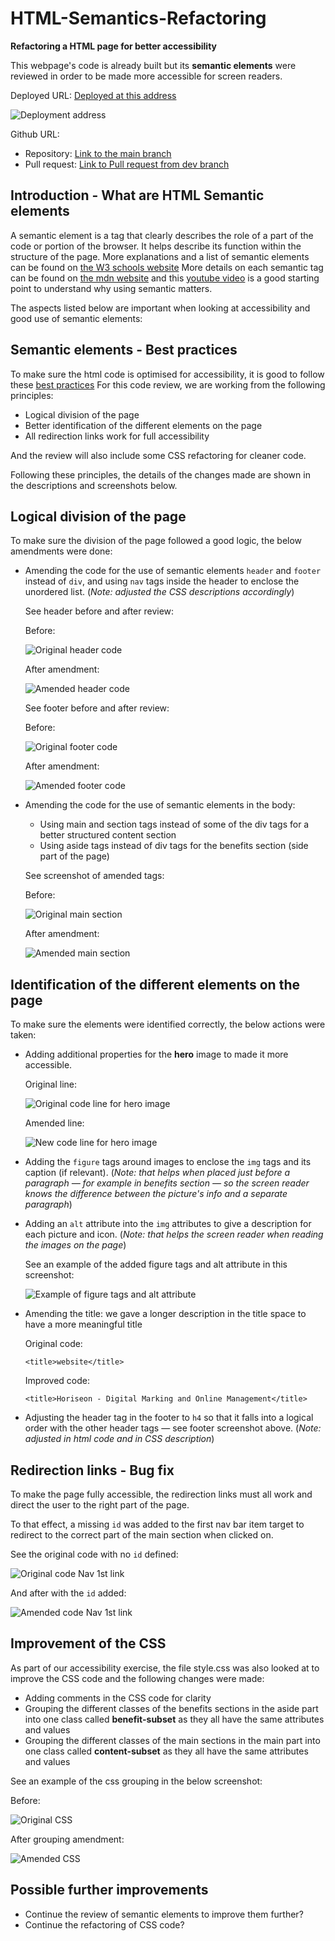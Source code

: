 # HTML-Semantics-Refactoring

**Refactoring a HTML page for better accessibility**

This webpage's code is already built but its **semantic elements** were reviewed in order to be made more accessible for screen readers.

Deployed URL: [Deployed at this address](https://am0031.github.io/HTML-Semantics-Refactoring/)

![Deployment address](/assets/images/page-deployment.png)

Github URL:

- Repository: [Link to the main branch](https://github.com/Am0031/HTML-Semantics-Refactoring)
- Pull request: [Link to Pull request from dev branch](https://github.com/Am0031/HTML-Semantics-Refactoring/pull/1#issue-1190133294)

## Introduction - What are HTML Semantic elements

A semantic element is a tag that clearly describes the role of a part of the code or portion of the browser. It helps describe its function within the structure of the page.
More explanations and a list of semantic elements can be found on [the W3 schools website](https://www.w3schools.com/html/html5_semantic_elements.asp)
More details on each semantic tag can be found on [the mdn website](https://developer.mozilla.org/en-US/docs/Glossary/Semantics#semantics_in_html) and this [youtube video](https://www.youtube.com/watch?v=g2tzEil5TL0) is a good starting point to understand why using semantic matters.

The aspects listed below are important when looking at accessibility and good use of semantic elements:

## Semantic elements - Best practices

To make sure the html code is optimised for accessibility, it is good to follow these [best practices](https://www.freecodecamp.org/news/html-best-practices/#:~:text=It%20is%20best%20practice%20to,and%20elements%20instead.)
For this code review, we are working from the following principles:

- Logical division of the page
- Better identification of the different elements on the page
- All redirection links work for full accessibility

And the review will also include some CSS refactoring for cleaner code.

Following these principles, the details of the changes made are shown in the descriptions and screenshots below.

## Logical division of the page

To make sure the division of the page followed a good logic, the below amendments were done:

- Amending the code for the use of semantic elements `header` and `footer` instead of `div`, and using `nav` tags inside the header to enclose the unordered list. (_Note: adjusted the CSS descriptions accordingly_)

  See header before and after review:

  Before:

  ![Original header code](/assets/images/screenshot-header-original.png)

  After amendment:

  ![Amended header code](/assets/images/screenshot-header-tag.png)

  See footer before and after review:

  Before:

  ![Original footer code](/assets/images/screenshot-footer-original.png)

  After amendment:

  ![Amended footer code](/assets/images/screenshot-footer-tag.png)

- Amending the code for the use of semantic elements in the body:

  - Using main and section tags instead of some of the div tags for a better structured content section
  - Using aside tags instead of div tags for the benefits section (side part of the page)

  See screenshot of amended tags:

  Before:

  ![Original main section](/assets/images/screenshot-main-original.png)

  After amendment:

  ![Amended main section](/assets/images/screenshot-main-tag.png)

## Identification of the different elements on the page

To make sure the elements were identified correctly, the below actions were taken:

- Adding additional properties for the **hero** image to made it more accessible.

  Original line:

  ![Original code line for hero image](/assets/images/screenshot-hero-original.png)

  Amended line:

  ![New code line for hero image](/assets/images/screenshot-hero-aria.png)

- Adding the `figure` tags around images to enclose the `img` tags and its caption (if relevant).
  (_Note: that helps when placed just before a paragraph &mdash; for example in benefits section &mdash; so the screen reader knows the difference between the picture's info and a separate paragraph_)

- Adding an `alt` attribute into the `img` attributes to give a description for each picture and icon.
  (_Note: that helps the screen reader when reading the images on the page_)

  See an example of the added figure tags and alt attribute in this screenshot:

  ![Example of figure tags and alt attribute](/assets/images/screenshot-fig-alt.png)

- Amending the title: we gave a longer description in the title space to have a more meaningful title

  Original code:

  `<title>website</title>`

  Improved code:

  `<title>Horiseon - Digital Marking and Online Management</title>`

- Adjusting the header tag in the footer to `h4` so that it falls into a logical order with the other header tags &mdash; see footer screenshot above.
  (_Note: adjusted in html code and in CSS description_)

## Redirection links - Bug fix

To make the page fully accessible, the redirection links must all work and direct the user to the right part of the page.

To that effect, a missing `id` was added to the first nav bar item target to redirect to the correct part of the main section when clicked on.

See the original code with no `id` defined:

![Original code Nav 1st link](/assets/images/screenshot-id-missing.png)

And after with the `id` added:

![Amended code Nav 1st link](/assets/images/screenshot-id-added.png)

## Improvement of the CSS

As part of our accessibility exercise, the file style.css was also looked at to improve the CSS code and the following changes were made:

- Adding comments in the CSS code for clarity
- Grouping the different classes of the benefits sections in the aside part into one class called **benefit-subset** as they all have the same attributes and values
- Grouping the different classes of the main sections in the main part into one class called **content-subset** as they all have the same attributes and values

See an example of the css grouping in the below screenshot:

Before:

![Original CSS](/assets/images/screenshot-css-original.png)

After grouping amendment:

![Amended CSS](/assets/images/screenshot-css-amended.png)

## Possible further improvements

- Continue the review of semantic elements to improve them further?
- Continue the refactoring of CSS code?
